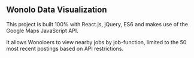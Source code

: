 ## Wonolo Data Visualization
This project is built 100% with React.js, jQuery, ES6 and makes use of the Google Maps JavaScript API.

It allows Wonoloers to view nearby jobs by job-function, limited to the 50 most recent postings based on API restrictions.
